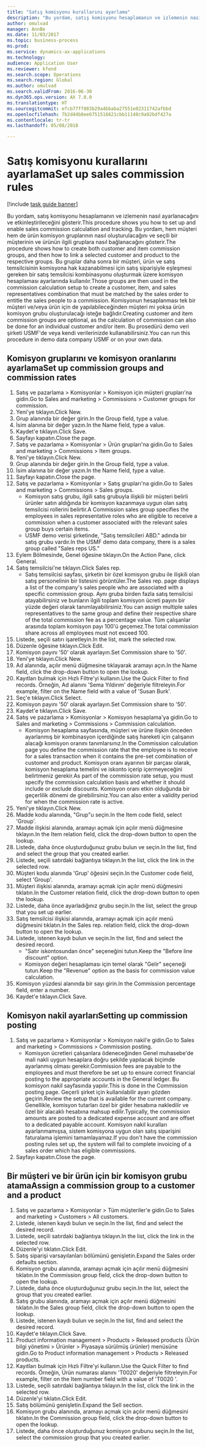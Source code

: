 ```yaml
--- 
title: "Satış komisyonu kurallarını ayarlama"
description: "Bu yordam, satış komisyonu hesaplamanın ve izlemenin nasıl ayarlanacağını ve etkinleştirileceğini gösterir."
author: omulvad
manager: AnnBe
ms.date: 11/03/2017
ms.topic: business-process
ms.prod: 
ms.service: dynamics-ax-applications
ms.technology: 
audience: Application User
ms.reviewer: kfend
ms.search.scope: Operations
ms.search.region: Global
ms.author: omulvad
ms.search.validFrom: 2016-06-30
ms.dyn365.ops.version: AX 7.0.0
ms.translationtype: HT
ms.sourcegitcommit: efcb77ff883b29a4bbaba27551e02311742afbbd
ms.openlocfilehash: 7b2d44b8ee6751516621cbb11148c9a92bdf427a
ms.contentlocale: tr-tr
ms.lasthandoff: 05/08/2018

---
```

# <a name="set-up-sales-commission-rules"></a><span data-ttu-id="c98cc-103">Satış komisyonu kurallarını ayarlama</span><span class="sxs-lookup"><span data-stu-id="c98cc-103">Set up sales commission rules</span></span>

[!include [task guide banner](../../includes/task-guide-banner.md)]

<span data-ttu-id="c98cc-104">Bu yordam, satış komisyonu hesaplamanın ve izlemenin nasıl ayarlanacağını ve etkinleştirileceğini gösterir.</span><span class="sxs-lookup"><span data-stu-id="c98cc-104">This procedure shows you how to set up and enable sales commission calculation and tracking.</span></span> <span data-ttu-id="c98cc-105">Bu yordam, hem müşteri hem de ürün komisyon gruplarının nasıl oluşturulacağını ve seçili bir müşterinin ve ürünün ilgili gruplara nasıl bağlanacağını gösterir.</span><span class="sxs-lookup"><span data-stu-id="c98cc-105">The procedure shows how to create both customer and item commission groups, and then how to link a selected customer and product to the respective groups.</span></span> <span data-ttu-id="c98cc-106">Bu gruplar daha sonra bir müşteri, ürün ve satış temsilcisinin komisyona hak kazanabilmesi için satış siparişiyle eşleşmesi gereken bir satış temsilcisi kombinasyonu oluşturmak üzere komisyon hesaplaması ayarlarında kullanılır.</span><span class="sxs-lookup"><span data-stu-id="c98cc-106">Those groups are then used in the commission calculation setup to create a customer, item, and sales representatives combination that must be matched by the sales order to entitle the sales people to a commission.</span></span> <span data-ttu-id="c98cc-107">Komisyonun hesaplanması tek bir müşteri ve/veya ürün için de yapılabileceğinden müşteri mi yoksa ürün komisyon grubu oluşturulacağı isteğe bağlıdır.</span><span class="sxs-lookup"><span data-stu-id="c98cc-107">Creating customer and item commission groups are optional, as the calculation of commission can also be done for an individual customer and/or item.</span></span> <span data-ttu-id="c98cc-108">Bu prosedürü demo veri şirketi USMF'de veya kendi verilerinizde kullanabilirsiniz.</span><span class="sxs-lookup"><span data-stu-id="c98cc-108">You can run this procedure in demo data company USMF or on your own data.</span></span>


## <a name="set-up-commission-groups-and-commission-rates"></a><span data-ttu-id="c98cc-109">Komisyon gruplarını ve komisyon oranlarını ayarlama</span><span class="sxs-lookup"><span data-stu-id="c98cc-109">Set up commission groups and commission rates</span></span>
1. <span data-ttu-id="c98cc-110">Satış ve pazarlama > Komisyonlar > Komisyon için müşteri grupları'na gidin.</span><span class="sxs-lookup"><span data-stu-id="c98cc-110">Go to Sales and marketing > Commissions > Customer groups for commission.</span></span>
2. <span data-ttu-id="c98cc-111">Yeni'ye tıklayın.</span><span class="sxs-lookup"><span data-stu-id="c98cc-111">Click New.</span></span>
3. <span data-ttu-id="c98cc-112">Grup alanında bir değer girin.</span><span class="sxs-lookup"><span data-stu-id="c98cc-112">In the Group field, type a value.</span></span>
4. <span data-ttu-id="c98cc-113">İsim alanına bir değer yazın.</span><span class="sxs-lookup"><span data-stu-id="c98cc-113">In the Name field, type a value.</span></span>
5. <span data-ttu-id="c98cc-114">Kaydet'e tıklayın.</span><span class="sxs-lookup"><span data-stu-id="c98cc-114">Click Save.</span></span>
6. <span data-ttu-id="c98cc-115">Sayfayı kapatın.</span><span class="sxs-lookup"><span data-stu-id="c98cc-115">Close the page.</span></span>
7. <span data-ttu-id="c98cc-116">Satış ve pazarlama > Komisyonlar > Ürün grupları'na gidin.</span><span class="sxs-lookup"><span data-stu-id="c98cc-116">Go to Sales and marketing > Commissions > Item groups.</span></span>
8. <span data-ttu-id="c98cc-117">Yeni'ye tıklayın.</span><span class="sxs-lookup"><span data-stu-id="c98cc-117">Click New.</span></span>
9. <span data-ttu-id="c98cc-118">Grup alanında bir değer girin.</span><span class="sxs-lookup"><span data-stu-id="c98cc-118">In the Group field, type a value.</span></span>
10. <span data-ttu-id="c98cc-119">İsim alanına bir değer yazın.</span><span class="sxs-lookup"><span data-stu-id="c98cc-119">In the Name field, type a value.</span></span>
11. <span data-ttu-id="c98cc-120">Sayfayı kapatın.</span><span class="sxs-lookup"><span data-stu-id="c98cc-120">Close the page.</span></span>
12. <span data-ttu-id="c98cc-121">Satış ve pazarlama > Komisyonlar > Satış grupları'na gidin.</span><span class="sxs-lookup"><span data-stu-id="c98cc-121">Go to Sales and marketing > Commissions > Sales groups.</span></span>
    * <span data-ttu-id="c98cc-122">Komisyon satış grubu, ilgili satış grubuyla ilişkili bir müşteri belirli ürünler satın aldığında bir komisyon kazanmaya uygun olan satış temsilcisi rollerini belirtir.</span><span class="sxs-lookup"><span data-stu-id="c98cc-122">A Commission sales group specifies the employees in sales representative roles who are eligible to receive a commission when a customer associated with the relevant sales group buys certain items.</span></span>  
    * <span data-ttu-id="c98cc-123">USMF demo verisi şirketinde, "Satış temsilcileri ABD." adında bir satış grubu vardır.</span><span class="sxs-lookup"><span data-stu-id="c98cc-123">In the USMF demo data company, there is a sales group called "Sales reps US."</span></span>  
13. <span data-ttu-id="c98cc-124">Eylem Bölmesinde, Genel öğesine tıklayın.</span><span class="sxs-lookup"><span data-stu-id="c98cc-124">On the Action Pane, click General.</span></span>
14. <span data-ttu-id="c98cc-125">Satış temsilcisi'ne tıklayın.</span><span class="sxs-lookup"><span data-stu-id="c98cc-125">Click Sales rep.</span></span>
    * <span data-ttu-id="c98cc-126">Satış temsilcisi sayfası, şirketin bir özel komisyon grubu ile ilişkili olan satış personelinin bir listesini görüntüler.</span><span class="sxs-lookup"><span data-stu-id="c98cc-126">The Sales rep. page displays a list of the company's sales people who are associated with a specific commission group.</span></span> <span data-ttu-id="c98cc-127">Aynı gruba birden fazla satış temsilcisi atayabilirsiniz ve bunların ilgili toplam komisyon ücreti payını bir yüzde değeri olarak tanımlayabilirsiniz.</span><span class="sxs-lookup"><span data-stu-id="c98cc-127">You can assign multiple sales representatives to the same group and define their respective share of the total commission fee as a percentage value.</span></span> <span data-ttu-id="c98cc-128">Tüm çalışanlar arasında toplam komisyon payı 100'ü geçemez.</span><span class="sxs-lookup"><span data-stu-id="c98cc-128">The total commission share across all employees must not exceed 100.</span></span>  
15. <span data-ttu-id="c98cc-129">Listede, seçili satırı işaretleyin.</span><span class="sxs-lookup"><span data-stu-id="c98cc-129">In the list, mark the selected row.</span></span>
16. <span data-ttu-id="c98cc-130">Düzenle öğesine tıklayın.</span><span class="sxs-lookup"><span data-stu-id="c98cc-130">Click Edit.</span></span>
17. <span data-ttu-id="c98cc-131">Komisyon payını '50' olarak ayarlayın.</span><span class="sxs-lookup"><span data-stu-id="c98cc-131">Set Commission share to '50'.</span></span>
18. <span data-ttu-id="c98cc-132">Yeni'ye tıklayın.</span><span class="sxs-lookup"><span data-stu-id="c98cc-132">Click New.</span></span>
19. <span data-ttu-id="c98cc-133">Ad alanında, açılır menü düğmesine tıklayarak aramayı açın.</span><span class="sxs-lookup"><span data-stu-id="c98cc-133">In the Name field, click the drop-down button to open the lookup.</span></span>
20. <span data-ttu-id="c98cc-134">Kayıtları bulmak için Hızlı Filtre'yi kullanın.</span><span class="sxs-lookup"><span data-stu-id="c98cc-134">Use the Quick Filter to find records.</span></span> <span data-ttu-id="c98cc-135">Örneğin, Ad alanını 'Sema Yıldırım' değeriyle filtreleyin.</span><span class="sxs-lookup"><span data-stu-id="c98cc-135">For example, filter on the Name field with a value of 'Susan Burk'.</span></span>
21. <span data-ttu-id="c98cc-136">Seç'e tıklayın.</span><span class="sxs-lookup"><span data-stu-id="c98cc-136">Click Select.</span></span>
22. <span data-ttu-id="c98cc-137">Komisyon payını '50' olarak ayarlayın.</span><span class="sxs-lookup"><span data-stu-id="c98cc-137">Set Commission share to '50'.</span></span>
23. <span data-ttu-id="c98cc-138">Kaydet'e tıklayın.</span><span class="sxs-lookup"><span data-stu-id="c98cc-138">Click Save.</span></span>
24. <span data-ttu-id="c98cc-139">Satış ve pazarlama > Komisyonlar > Komisyon hesaplama'ya gidin.</span><span class="sxs-lookup"><span data-stu-id="c98cc-139">Go to Sales and marketing > Commissions > Commission calculation.</span></span>
    * <span data-ttu-id="c98cc-140">Komisyon hesaplama sayfasında, müşteri ve ürüne ilişkin önceden ayarlanmış bir kombinasyon içerdiğinde satış hareketi için çalışanın alacağı komisyon oranını tanımlarsınız.</span><span class="sxs-lookup"><span data-stu-id="c98cc-140">In the Commission calculation page you define the commission rate that the employee is to receive for a sales transaction when it contains the pre-set combination of customer and product.</span></span> <span data-ttu-id="c98cc-141">Komisyon oranı ayarının bir parçası olarak, komisyon hesaplama temelini ve iskonto içerip içermeyeceğini belirtmeniz gerekir.</span><span class="sxs-lookup"><span data-stu-id="c98cc-141">As part of the commission rate setup, you must specify the commission calculation basis and whether it should include or exclude discounts.</span></span> <span data-ttu-id="c98cc-142">Komisyon oranı etkin olduğunda bir geçerlilik dönemi de girebilirsiniz.</span><span class="sxs-lookup"><span data-stu-id="c98cc-142">You can also enter a validity period for when the commission rate is active.</span></span>  
25. <span data-ttu-id="c98cc-143">Yeni'ye tıklayın.</span><span class="sxs-lookup"><span data-stu-id="c98cc-143">Click New.</span></span>
26. <span data-ttu-id="c98cc-144">Madde kodu alanında, "Grup"u seçin.</span><span class="sxs-lookup"><span data-stu-id="c98cc-144">In the Item code field, select 'Group'.</span></span>
27. <span data-ttu-id="c98cc-145">Madde ilişkisi alanında, aramayı açmak için açılır menü düğmesine tıklayın.</span><span class="sxs-lookup"><span data-stu-id="c98cc-145">In the Item relation field, click the drop-down button to open the lookup.</span></span>
28. <span data-ttu-id="c98cc-146">Listede, daha önce oluşturduğunuz grubu bulun ve seçin.</span><span class="sxs-lookup"><span data-stu-id="c98cc-146">In the list, find and select the group that you created earlier.</span></span>
29. <span data-ttu-id="c98cc-147">Listede, seçili satırdaki bağlantıya tıklayın.</span><span class="sxs-lookup"><span data-stu-id="c98cc-147">In the list, click the link in the selected row.</span></span>
30. <span data-ttu-id="c98cc-148">Müşteri kodu alanında 'Grup' öğesini seçin.</span><span class="sxs-lookup"><span data-stu-id="c98cc-148">In the Customer code field, select 'Group'.</span></span>
31. <span data-ttu-id="c98cc-149">Müşteri ilişkisi alanında, aramayı açmak için açılır menü düğmesini tıklatın.</span><span class="sxs-lookup"><span data-stu-id="c98cc-149">In the Customer relation field, click the drop-down button to open the lookup.</span></span>
32. <span data-ttu-id="c98cc-150">Listede, daha önce ayarladığınız grubu seçin.</span><span class="sxs-lookup"><span data-stu-id="c98cc-150">In the list, select the group that you set up earlier.</span></span>
33. <span data-ttu-id="c98cc-151">Satış temsilcisi ilişkisi alanında, aramayı açmak için açılır menü düğmesini tıklatın.</span><span class="sxs-lookup"><span data-stu-id="c98cc-151">In the Sales rep. relation field, click the drop-down button to open the lookup.</span></span>
34. <span data-ttu-id="c98cc-152">Listede, istenen kaydı bulun ve seçin.</span><span class="sxs-lookup"><span data-stu-id="c98cc-152">In the list, find and select the desired record.</span></span>
    * <span data-ttu-id="c98cc-153">"Satır iskontosundan önce" seçeneğini tutun.</span><span class="sxs-lookup"><span data-stu-id="c98cc-153">Keep the "Before line discount" option.</span></span>  
    * <span data-ttu-id="c98cc-154">Komisyon değeri hesaplaması için temel olarak "Gelir" seçeneği tutun.</span><span class="sxs-lookup"><span data-stu-id="c98cc-154">Keep the "Revenue" option as the basis for commission value calculation.</span></span>    
35. <span data-ttu-id="c98cc-155">Komisyon yüzdesi alanında bir sayı girin.</span><span class="sxs-lookup"><span data-stu-id="c98cc-155">In the Commission percentage field, enter a number.</span></span>
36. <span data-ttu-id="c98cc-156">Kaydet'e tıklayın.</span><span class="sxs-lookup"><span data-stu-id="c98cc-156">Click Save.</span></span>

## <a name="setting-up-commission-posting"></a><span data-ttu-id="c98cc-157">Komisyon nakil ayarları</span><span class="sxs-lookup"><span data-stu-id="c98cc-157">Setting up commission posting</span></span>
1. <span data-ttu-id="c98cc-158">Satış ve pazarlama > Komisyonlar > Komisyon nakil'e gidin.</span><span class="sxs-lookup"><span data-stu-id="c98cc-158">Go to Sales and marketing > Commissions > Commission posting.</span></span>
    * <span data-ttu-id="c98cc-159">Komisyon ücretleri çalışanlara ödeneceğinden Genel muhasebe'de mali nakli uygun hesaplara doğru şekilde yapılacak biçimde ayarlanmış olması gerekir.</span><span class="sxs-lookup"><span data-stu-id="c98cc-159">Commission fees are payable to the employees and must therefore be set up to ensure correct financial posting to the appropriate accounts in the General ledger.</span></span> <span data-ttu-id="c98cc-160">Bu komisyon nakil sayfasında yapılır.</span><span class="sxs-lookup"><span data-stu-id="c98cc-160">This is done in the Commission posting page.</span></span> <span data-ttu-id="c98cc-161">Geçerli şirket için kullanılabilir ayarı gözden geçirin.</span><span class="sxs-lookup"><span data-stu-id="c98cc-161">Review the setup that is available for the current company.</span></span> <span data-ttu-id="c98cc-162">Genellikle, komisyon tutarları özel bir gider hesabına nakledilir ve özel bir alacaklı hesabına mahsup edilir.</span><span class="sxs-lookup"><span data-stu-id="c98cc-162">Typically, the commission amounts are posted to a dedicated expense account and are offset to a dedicated payable account.</span></span> <span data-ttu-id="c98cc-163">Komisyon nakil kuralları ayarlanmamışsa, sistem komisyona uygun olan satış siparişini faturalama işlemini tamamlayamaz.</span><span class="sxs-lookup"><span data-stu-id="c98cc-163">If you don't have the commission posting rules set up, the system will fail to complete invoicing of a sales order which has eligible commissions.</span></span>  
2. <span data-ttu-id="c98cc-164">Sayfayı kapatın.</span><span class="sxs-lookup"><span data-stu-id="c98cc-164">Close the page.</span></span>

## <a name="assign-a-commission-group-to-a-customer-and-a-product"></a><span data-ttu-id="c98cc-165">Bir müşteri ve bir ürün için bir komisyon grubu atama</span><span class="sxs-lookup"><span data-stu-id="c98cc-165">Assign a commission group to a customer and a product</span></span>
1. <span data-ttu-id="c98cc-166">Satış ve pazarlama > Komisyonlar > Tüm müşteriler'e gidin.</span><span class="sxs-lookup"><span data-stu-id="c98cc-166">Go to Sales and marketing > Customers > All customers.</span></span>
2. <span data-ttu-id="c98cc-167">Listede, istenen kaydı bulun ve seçin.</span><span class="sxs-lookup"><span data-stu-id="c98cc-167">In the list, find and select the desired record.</span></span>
3. <span data-ttu-id="c98cc-168">Listede, seçili satırdaki bağlantıya tıklayın.</span><span class="sxs-lookup"><span data-stu-id="c98cc-168">In the list, click the link in the selected row.</span></span>
4. <span data-ttu-id="c98cc-169">Düzenle'yi tıklatın.</span><span class="sxs-lookup"><span data-stu-id="c98cc-169">Click Edit.</span></span>
5. <span data-ttu-id="c98cc-170">Satış siparişi varsayılanları bölümünü genişletin.</span><span class="sxs-lookup"><span data-stu-id="c98cc-170">Expand the Sales order defaults section.</span></span>
6. <span data-ttu-id="c98cc-171">Komisyon grubu alanında, aramayı açmak için açılır menü düğmesini tıklatın.</span><span class="sxs-lookup"><span data-stu-id="c98cc-171">In the Commission group field, click the drop-down button to open the lookup.</span></span>
7. <span data-ttu-id="c98cc-172">Listede, daha önce oluşturduğunuz grubu seçin.</span><span class="sxs-lookup"><span data-stu-id="c98cc-172">In the list, select the group that you created earlier.</span></span>
8. <span data-ttu-id="c98cc-173">Satış grubu alanında, aramayı açmak için açılır menü düğmesini tıklatın.</span><span class="sxs-lookup"><span data-stu-id="c98cc-173">In the Sales group field, click the drop-down button to open the lookup.</span></span>
9. <span data-ttu-id="c98cc-174">Listede, istenen kaydı bulun ve seçin.</span><span class="sxs-lookup"><span data-stu-id="c98cc-174">In the list, find and select the desired record.</span></span>
10. <span data-ttu-id="c98cc-175">Kaydet'e tıklayın.</span><span class="sxs-lookup"><span data-stu-id="c98cc-175">Click Save.</span></span>
11. <span data-ttu-id="c98cc-176">Product information management > Products > Released products (Ürün bilgi yönetimi > Ürünler > Piyasaya sürülmüş ürünler) menüsüne gidin.</span><span class="sxs-lookup"><span data-stu-id="c98cc-176">Go to Product information management > Products > Released products.</span></span>
12. <span data-ttu-id="c98cc-177">Kayıtları bulmak için Hızlı Filtre'yi kullanın.</span><span class="sxs-lookup"><span data-stu-id="c98cc-177">Use the Quick Filter to find records.</span></span> <span data-ttu-id="c98cc-178">Örneğin, Ürün numarası alanını 'T0020' değeriyle filtreleyin.</span><span class="sxs-lookup"><span data-stu-id="c98cc-178">For example, filter on the Item number field with a value of 'T0020 '.</span></span>
13. <span data-ttu-id="c98cc-179">Listede, seçili satırdaki bağlantıya tıklayın.</span><span class="sxs-lookup"><span data-stu-id="c98cc-179">In the list, click the link in the selected row.</span></span>
14. <span data-ttu-id="c98cc-180">Düzenle'yi tıklatın.</span><span class="sxs-lookup"><span data-stu-id="c98cc-180">Click Edit.</span></span>
15. <span data-ttu-id="c98cc-181">Satış bölümünü genişletin.</span><span class="sxs-lookup"><span data-stu-id="c98cc-181">Expand the Sell section.</span></span>
16. <span data-ttu-id="c98cc-182">Komisyon grubu alanında, aramayı açmak için açılır menü düğmesini tıklatın.</span><span class="sxs-lookup"><span data-stu-id="c98cc-182">In the Commission group field, click the drop-down button to open the lookup.</span></span>
17. <span data-ttu-id="c98cc-183">Listede, daha önce oluşturduğunuz komisyon grubunu seçin.</span><span class="sxs-lookup"><span data-stu-id="c98cc-183">In the list, select the commission group that you created earlier.</span></span>


